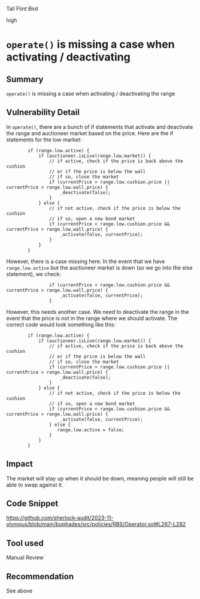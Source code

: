Tall Flint Bird

high

# `operate()` is missing a case when activating / deactivating

## Summary

`operate()` is missing a case when activating / deactivating the range

## Vulnerability Detail

In `operate()`, there are a bunch of if statements that activate and deactivate the range and auctioneer market based on the price. Here are the if statements for the low market:

```solidity
        if (range.low.active) {
            if (auctioneer.isLive(range.low.market)) {
                // if active, check if the price is back above the cushion
                // or if the price is below the wall
                // if so, close the market
                if (currentPrice > range.low.cushion.price || currentPrice < range.low.wall.price) {
                    _deactivate(false);
                }
            } else {
                // if not active, check if the price is below the cushion
                // if so, open a new bond market
                if (currentPrice < range.low.cushion.price && currentPrice > range.low.wall.price) {
                    _activate(false, currentPrice);
                }
            }
        }
```

However, there is a case missing here. In the event that we have `range.low.active` but the auctioneer market is down (so we go into the else statement), we check:

```solidity
                if (currentPrice < range.low.cushion.price && currentPrice > range.low.wall.price) {
                    _activate(false, currentPrice);
                }
```

However, this needs another case. We need to deactivate the range in the event that the price is not in the range where we should activate. The correct code would look something like this:

```solidity
        if (range.low.active) {
            if (auctioneer.isLive(range.low.market)) {
                // if active, check if the price is back above the cushion
                // or if the price is below the wall
                // if so, close the market
                if (currentPrice > range.low.cushion.price || currentPrice < range.low.wall.price) {
                    _deactivate(false);
                }
            } else {
                // if not active, check if the price is below the cushion
                // if so, open a new bond market
                if (currentPrice < range.low.cushion.price && currentPrice > range.low.wall.price) {
                    _activate(false, currentPrice);
                } else {
                   range.low.active = false;
                }
            }
        }
```

## Impact

The market will stay up when it should be down, meaning people will still be able to swap against it. 

## Code Snippet

https://github.com/sherlock-audit/2023-11-olympus/blob/main/bophades/src/policies/RBS/Operator.sol#L267-L282

## Tool used

Manual Review

## Recommendation
See above